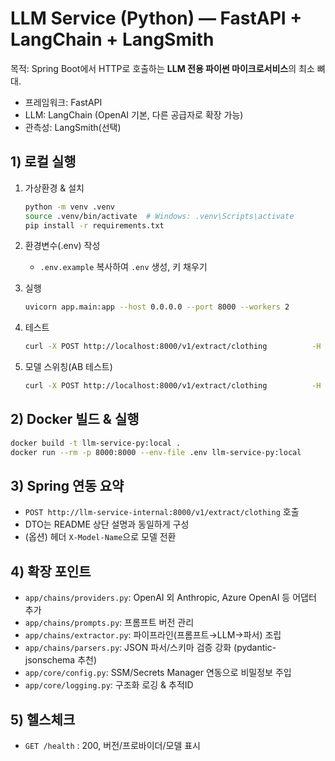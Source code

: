 # LLM Service (Python) — FastAPI + LangChain + LangSmith

목적: Spring Boot에서 HTTP로 호출하는 **LLM 전용 파이썬 마이크로서비스**의 최소 뼈대.
- 프레임워크: FastAPI
- LLM: LangChain (OpenAI 기본, 다른 공급자로 확장 가능)
- 관측성: LangSmith(선택)

## 1) 로컬 실행

1) 가상환경 & 설치
   ```bash
   python -m venv .venv
   source .venv/bin/activate  # Windows: .venv\Scripts\activate
   pip install -r requirements.txt
   ```

2) 환경변수(.env) 작성
   - `.env.example` 복사하여 `.env` 생성, 키 채우기

3) 실행
   ```bash
   uvicorn app.main:app --host 0.0.0.0 --port 8000 --workers 2
   ```

4) 테스트
   ```bash
   curl -X POST http://localhost:8000/v1/extract/clothing          -H "Content-Type: application/json"          -d '{"url":"https://example.com/item/123","rawHtml":null,"optionsByDef":{"색상":["블루","블랙"]},"locale":"ko-KR"}'
   ```

5) 모델 스위칭(AB 테스트)
   ```bash
   curl -X POST http://localhost:8000/v1/extract/clothing          -H "Content-Type: application/json"          -H "X-Model-Name: gpt-4o-mini"          -d '{"url":"https://example.com/item/123"}'
   ```

## 2) Docker 빌드 & 실행
```bash
docker build -t llm-service-py:local .
docker run --rm -p 8000:8000 --env-file .env llm-service-py:local
```



## 3) Spring 연동 요약
- `POST http://llm-service-internal:8000/v1/extract/clothing` 호출
- DTO는 README 상단 설명과 동일하게 구성
- (옵션) 헤더 `X-Model-Name`으로 모델 전환

## 4) 확장 포인트
- `app/chains/providers.py`: OpenAI 외 Anthropic, Azure OpenAI 등 어댑터 추가
- `app/chains/prompts.py`: 프롬프트 버전 관리
- `app/chains/extractor.py`: 파이프라인(프롬프트→LLM→파서) 조립
- `app/chains/parsers.py`: JSON 파서/스키마 검증 강화 (pydantic-jsonschema 추천)
- `app/core/config.py`: SSM/Secrets Manager 연동으로 비밀정보 주입
- `app/core/logging.py`: 구조화 로깅 & 추적ID

## 5) 헬스체크
- `GET /health` : 200, 버전/프로바이더/모델 표시
